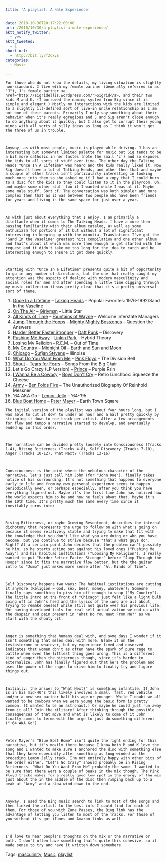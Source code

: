 ```yaml
---
title: 'A playlist: A Male Experience'


date: 2010-10-30T20:17:22+00:00
url: /2010/10/30/a-playlist-a-male-experience/
aktt_notify_twitter:
  - yes
aktt_tweeted:
  - 1
short-url:
  - http://bit.ly/fZCxyE
categories:
  - Music

---
```

<div class='microid-mailto+http:sha1:c6a6a1a111f56f67cd708958b95577161392f799'>
  
    For those who do not know the details, my living situation is slightly non-standard. I live with my female partner (Generally referred to as "J"), J's female partner <a href="http://sigridellis.wordpress.com/">Sigrid</a>, and their two kids M and K. (I borrowed the naming system from Sig since it is simple and elegant.) Mostly my interactions with the kids are limited to a slightly ill-defined sort of live-in uncle relationship as I am not one of their parents. Primarily I only say something about their behavior when it's really egregious and J and Sig aren't close enough to do anything about it quickly, but I also get to corrupt their young minds with all sorts of silly ideas as long as I think it won't get the three of us in trouble.
  
  
  
    Anyway, as with most people, music is played while driving. J has an interesting but somewhat limited palette for music but Sig tends to be a bit more catholic in her tastes (note the small 'c') and so exposes the kids to all sorts of stuff over time. The other day the Talking Heads "Once In A Lifetime" was heard and the kids really liked it. Now Sig doesn't have a lot of Talking Heads, and other then that and maybe a couple of other tracks isn't particularly interesting in looking much more into them so she asked me if I had a copy that I could burn to a disc for the kids so they could listen to it in the playroom. Oh, and maybe some other stuff too if I wanted while I was at it. Maybe some male stuff. Sort of. The conversation was both simpler and more complex then that as it was between two people who have been friends for years and living in the same space for just over a year.
  
  
  
    As with just about everything that I enjoy, I am primarily a dilettante when it comes to The Talking Heads. I have a more then passing familiarity with their album catalog, as well as some enthusiasm for portions of it but without a lot of significant interesting in keeping up with the minutia. Translation: I've got the "Sand In the Vaseline" greatest hits compilation and one other album and that's about it which was more then enough to get started with the request and it didn't take me too long for the idea to catch and be interesting enough to ensure it got done quickly.
  
  
  
    Starting with "Once In a Lifetime" presents quite a bit of opportunity to go in any number of directions, but the one that really caught my attention was the aspects of dealing with modern masculinity and social roles for men and after spending a little time digging through my music collection it was pretty clear that it's a pretty universal sort of theme.
  
  
  <ol>
    <li>
      <a href="http://www.bing.com/music/songs/search?q=Talking+Heads+Once+In+a+Lifetime">Once In a Lifetime</a> &#8211; <a href="http://en.wikipedia.org/wiki/Talking_Heads">Talking Heads</a> &#8211; Popular Favorites: 1976-1992/Sand In the Vaseline
    </li>
    <li>
      <a href="http://www.bing.com/music/songs/search?q=Girlyman&#038;go=&#038;form=DTPMUS">On The Air</a> &#8211; <a href="http://www.girlyman.com/">Girlyman</a> &#8211; Little Star
    </li>
    <li>
      <a href="http://www.bing.com/music/songs/search?q=Fountains+of+Wayne+All+Kinds+of+Time">All Kinds of Time</a> &#8211; <a href="http://www.fountainsofwayne.com/">Fountains of Wayne</a> &#8211; Welcome Interstate Managers
    </li>
    <li>
      <a href="http://www.bing.com/music/songs/search?q=mighty+mighty+bosstones+Jump+Through+The+Hoops">Jump Through the Hoops</a> &#8211; <a href=http://www.bosstonesmusic.com">Mighty Mighty Bosstones</a> &#8211; Question the Answers
    </li>
    <li>
      <a href="http://www.bing.com/music/songs/search?q=daft+punk+harder+better+faster+stronger">Harder Better Faster Stronger</a> &#8211; <a href="http://www.daftpunk.com">Daft Punk</a> &#8211; Discovery
    </li>
    <li>
      <a href="http://www.bing.com/music/songs/search?q=linkin+park+pushing+me+away">Pushing Me Away</a> &#8211; <a href="www.linkinpark.com">Linkin Park</a> &#8211; Hybrid Theory
    </li>
    <li>
      <a href="http://www.bing.com/music/songs/search?q=rem+losing+my+religion">Losing My Religion</a> &#8211; <a href="http://www.remhq.com">R.E.M.</a> &#8211; Out of Time
    </li>
    <li>
      <a href="http://www.bing.com/music/songs/search?q=Midnight+oil+my+country">My Country</a> &#8211; <a href="http://www.midnightoil.com">Midnight Oil</a> &#8211; Earth and Sun and Moon
    </li>
    <li>
      <a href="http://www.bing.com/music/songs/search?q=Sufjan+Stevens+chicago">Chicago</a> &#8211; <a href="http://www.sufjan.com">Sufjan Stevens</a> &#8211; Illinoise
    </li>
    <li>
      <a href="http://www.bing.com/music/songs/search?q=pink+floyd+what+do+you+want+from+me">What Do You Want From Me</a> &#8211; <a href="www.pinkfloyd.com">Pink Floyd</a> &#8211; The Division Bell
    </li>
    <li>
      <a href="http://www.bing.com/music/songs/search?q=Tears+for+Fears+Shout">Shout</a> &#8211; <a href="http://en.wikipedia.org/wiki/Tears_for_Fears">Tears for Fears</a> &#8211; Songs From the Big Chair
    </li>
    <li>
      Let's Go Crazy (LP Version) &#8211; <a href="http://en.wikipedia.org/wiki/Prince_(musician)">Prince</a> &#8211; Purple Rain
    </li>
    <li>
      <a href="http://www.bing.com/music/songs/search?q=Boys+Don't+Cry+I+Wanna+Be+a+cowboy">I Wanna Be a Cowboy</a> &#8211; <a href="http://www.boysdontcry.net">Boys Don't Cry</a> &#8211; Retro Lunchbox: Squeeze the Cheese
    </li>
    <li>
      <a href="http://www.bing.com/music/songs/search?q=Ben+Folds+Five+Army">Army</a> &#8211; <a href="http://www.benfoldsfive.com">Ben Folds Five</a> &#8211; The Unauthorized Biography Of Reinhold Messner
    </li>
    <li>
      '64 AKA Go &#8211; <a href="http://www.lemonjelly.ky">Lemon Jelly</a> &#8211; '64-'95
    </li>
    <li>
      <a href="http://www.bing.com/music/songs/search?q=Peter+Mayer+blue+boat+home+earth+town+square">Blue Boat Home</a> &#8211; <a href="http://www.petermayer.net">Peter Mayer</a> &#8211; Earth Town Square
    </li>
  </ol>
  
  
    The initial version of the playlist was about four hours long, but I was able to cut it down to under an hour and a half pretty quickly by stripping it down to one track per artist. After a few arrangements for flow and tempo a narrative started to develop, and eventually ended up in this order.
  
  
  
    The narrative can be divided pretty loosely into Consciousness (Tracks 1-4), Rising Bitterness (Tracks 4-8), Self Discovery (Tracks 7-10), Anger (Tracks 10-12), What Next? (Tracks 13-16).
  
  
  
    Consciousness is the point where the nebulous character of the narrative, let's just call him John (for "John Doe"), finally takes notice of his surrounding. It's not something that happens to everyone early in life and from my own personal experience seems to happen periodically even, or perhaps especially, after you think you have everything figured out. Maybe it's the first time John has noticed how the world expects him to be and how he feels about that. Maybe it's the 10th time. It's pretty much the same every time since it inevitably turns into:
  
  
  
    Rising Bitterness, or maybe Growing Resentment, describes the internal dichotomy that represents the urge to follow on with what's going on because it seems relatively stable and trying to make that fit with the knowledge that you don't like what you are doing or who you have become, but you continue to strive because "that's what guys do". Right? At a certain point John decides that the problem can't possibly be him, so he starts acting out against his loved ones ("Pushing Me Away") and his habitual institutions ("Loosing My Religion"). I really wanted to put "Harder Better Faster Stronger" before "Jump Through the Hoops" since it fits the narrative flow better, but the the guitar intro to "Jump" just makes more sense after "All Kinds of Time".
  
  
  
    Self Discovery happens two ways: The habitual institutions are cutting it anymore (Religion = God, sex, beer, money, whatever); Someone finally says something to piss him off enough to snap ("My Country"). The little intro at the front of "Chicago" just felt like a light bulb going off in John's head and the lyrics of the song are all about trying to remake oneself while still not quite over his previous life. Not having developed tools for real self actualization we end up with the despair and pain present in "What Do You Want From Me?" as we start with the shouty bit.
  
  
  
    Anger is something that humans deal with, and some days I wonder if it isn't something that males deal with more. Blame it on the testosterone or whatever, but my experience lived and observed indicates that women don't as often have the spark of pure rage to battle when even the littlest thing goes wrong. This is a different kind of anger then the bitterness though, since it's harder to externalize. John has finally figured out that he's the problem and uses the power of the anger to drive him to finally try and figure things out.
  
  
  
    Initially, the answer to "What Next?" is something infantile. If John is in his mid-40's this likely involves a small, fast, red vehicle and/or a new sex partner half his age or younger. While I doubt we all wanted to be cowboys when we were young the basic form is pretty common. (I wanted to be an astronaut.) Or maybe he could just run away from it all? Join the military! After thinking through the possible consequences of that move and what is likely to come of it John finally somes to terms with the urge to just do something different ("'64 AKA Go").
  
  
  
    Peter Mayer's "Blue Boat Home" isn't quite the right ending for this narrative, but it's mostly there because I know both M and K love the song and I wanted to make sure I anchored the disc with something else that they knew especially after something as long-winded as the preceding Lemon Jelly track. I'm not entirely happy with other bits of the order either. "Let's Go Crazy" should probably be in Rising Bitterness. "What Do You Want From Me" probably the same. I wanted to be sure that there were a couple of peaks in the mix though. The Pink Floyd tracks makes for a really good low spot in the energy of the mix just about the in the middle of the disc then ramping back up to a peak at "Army" and a slow wind down to the end.
  
  
  
    Anyway, I used the Bing music search to link to most of the songs and then linked the artists to the best info I could find for each of them. For those of you with Zune Passes, the Bing link has the advantage of letting you listen to most of the tracks. For those of you without it's got iTunes and Amazon links as well.
  
  
  
    I'd love to hear people's thoughts on the mix or the narrative or both. I don't often have something that's quite this cohesive, so it made sense to try and have it written down somewhere.
  
</div>

<div class="st-post-tags">
  Tags: <a href="http://www.cavort.org/tag/masculinity/" title="masculinity" rel="tag">masculinity</a>, <a href="http://www.cavort.org/tag/music/" title="Music" rel="tag">Music</a>, <a href="http://www.cavort.org/tag/playlist/" title="playlist" rel="tag">playlist</a><br />
</div>